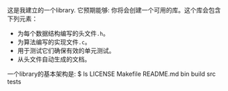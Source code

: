 这是我建立的一个library.
它预期能够:
你将会创建一个可用的库。这个库会包含下列元素：

-   为每个数据结构编写的头文件`.h`。
-   为算法编写的实现文件`.c`。
-   用于测试它们确保有效的单元测试。
-   从头文件自动生成的文档。






一个library的基本架构是:
$ ls
LICENSE             Makefile        README.md       bin             build           src             tests